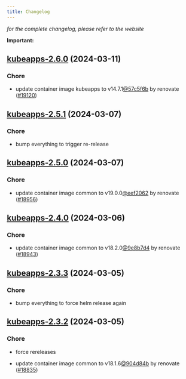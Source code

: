 ```yaml
---
title: Changelog
---
```



*for the complete changelog, please refer to the website*

**Important:**


## [kubeapps-2.6.0](https://github.com/truecharts/charts/compare/kubeapps-2.5.1...kubeapps-2.6.0) (2024-03-11)

### Chore



- update container image kubeapps to v14.7.1[@57c5f6b](https://github.com/57c5f6b) by renovate ([#19120](https://github.com/truecharts/charts/issues/19120))


## [kubeapps-2.5.1](https://github.com/truecharts/charts/compare/kubeapps-2.5.0...kubeapps-2.5.1) (2024-03-07)

### Chore



- bump everything to trigger re-release


## [kubeapps-2.5.0](https://github.com/truecharts/charts/compare/kubeapps-2.4.0...kubeapps-2.5.0) (2024-03-07)

### Chore



- update container image common to v19.0.0[@eef2062](https://github.com/eef2062) by renovate ([#18956](https://github.com/truecharts/charts/issues/18956))


## [kubeapps-2.4.0](https://github.com/truecharts/charts/compare/kubeapps-2.3.3...kubeapps-2.4.0) (2024-03-06)

### Chore



- update container image common to v18.2.0[@9e8b7d4](https://github.com/9e8b7d4) by renovate ([#18943](https://github.com/truecharts/charts/issues/18943))


## [kubeapps-2.3.3](https://github.com/truecharts/charts/compare/kubeapps-2.3.2...kubeapps-2.3.3) (2024-03-05)

### Chore



- bump everything to force helm release again


## [kubeapps-2.3.2](https://github.com/truecharts/charts/compare/kubeapps-2.3.0...kubeapps-2.3.2) (2024-03-05)

### Chore



- force rereleases

- update container image common to v18.1.6[@904d84b](https://github.com/904d84b) by renovate ([#18835](https://github.com/truecharts/charts/issues/18835))



































